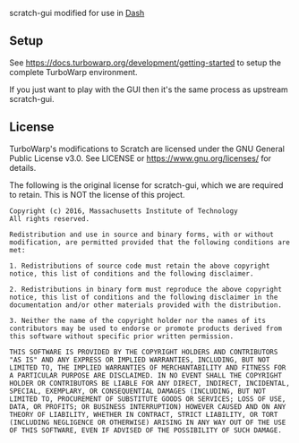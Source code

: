 scratch-gui modified for use in [Dash](https://dashblocks.github.io/)

## Setup

See https://docs.turbowarp.org/development/getting-started to setup the complete TurboWarp environment.

If you just want to play with the GUI then it's the same process as upstream scratch-gui.

## License

TurboWarp's modifications to Scratch are licensed under the GNU General Public License v3.0. See LICENSE or https://www.gnu.org/licenses/ for details.

The following is the original license for scratch-gui, which we are required to retain. This is NOT the license of this project.

```
Copyright (c) 2016, Massachusetts Institute of Technology
All rights reserved.

Redistribution and use in source and binary forms, with or without modification, are permitted provided that the following conditions are met:

1. Redistributions of source code must retain the above copyright notice, this list of conditions and the following disclaimer.

2. Redistributions in binary form must reproduce the above copyright notice, this list of conditions and the following disclaimer in the documentation and/or other materials provided with the distribution.

3. Neither the name of the copyright holder nor the names of its contributors may be used to endorse or promote products derived from this software without specific prior written permission.

THIS SOFTWARE IS PROVIDED BY THE COPYRIGHT HOLDERS AND CONTRIBUTORS "AS IS" AND ANY EXPRESS OR IMPLIED WARRANTIES, INCLUDING, BUT NOT LIMITED TO, THE IMPLIED WARRANTIES OF MERCHANTABILITY AND FITNESS FOR A PARTICULAR PURPOSE ARE DISCLAIMED. IN NO EVENT SHALL THE COPYRIGHT HOLDER OR CONTRIBUTORS BE LIABLE FOR ANY DIRECT, INDIRECT, INCIDENTAL, SPECIAL, EXEMPLARY, OR CONSEQUENTIAL DAMAGES (INCLUDING, BUT NOT LIMITED TO, PROCUREMENT OF SUBSTITUTE GOODS OR SERVICES; LOSS OF USE, DATA, OR PROFITS; OR BUSINESS INTERRUPTION) HOWEVER CAUSED AND ON ANY THEORY OF LIABILITY, WHETHER IN CONTRACT, STRICT LIABILITY, OR TORT (INCLUDING NEGLIGENCE OR OTHERWISE) ARISING IN ANY WAY OUT OF THE USE OF THIS SOFTWARE, EVEN IF ADVISED OF THE POSSIBILITY OF SUCH DAMAGE.
```

<!--

# scratch-gui
#### Scratch GUI is a set of React components that comprise the interface for creating and running Scratch 3.0 projects

## Installation
This requires you to have Git and Node.js installed.

In your own node environment/application:
```bash
npm install https://github.com/LLK/scratch-gui.git
```
If you want to edit/play yourself:
```bash
git clone https://github.com/LLK/scratch-gui.git
cd scratch-gui
npm install
```

**You may want to add `--depth=1` to the `git clone` command because there are some [large files in the git repository history](https://github.com/LLK/scratch-gui/issues/5140).**

## Getting started
Running the project requires Node.js to be installed.

## Running
Open a Command Prompt or Terminal in the repository and run:
```bash
npm start
```
Then go to [http://localhost:8601/](http://localhost:8601/) - the playground outputs the default GUI component

## Developing alongside other Scratch repositories

### Getting another repo to point to this code


If you wish to develop `scratch-gui` alongside other scratch repositories that depend on it, you may wish
to have the other repositories use your local `scratch-gui` build instead of fetching the current production
version of the scratch-gui that is found by default using `npm install`.

Here's how to link your local `scratch-gui` code to another project's `node_modules/scratch-gui`.

#### Configuration

1. In your local `scratch-gui` repository's top level:
    1. Make sure you have run `npm install`
    2. Build the `dist` directory by running `BUILD_MODE=dist npm run build`
    3. Establish a link to this repository by running `npm link`

2. From the top level of each repository (such as `scratch-www`) that depends on `scratch-gui`:
    1. Make sure you have run `npm install`
    2. Run `npm link scratch-gui`
    3. Build or run the repository

#### Using `npm run watch`

Instead of `BUILD_MODE=dist npm run build`, you can use `BUILD_MODE=dist npm run watch` instead. This will watch for changes to your `scratch-gui` code, and automatically rebuild when there are changes. Sometimes this has been unreliable; if you are having problems, try going back to `BUILD_MODE=dist npm run build` until you resolve them.

#### Oh no! It didn't work!

If you can't get linking to work right, try:
* Follow the recipe above step by step and don't change the order. It is especially important to run `npm install` _before_ `npm link` as installing after the linking will reset the linking.
* Make sure the repositories are siblings on your machine's file tree, like `.../.../MY_SCRATCH_DEV_DIRECTORY/scratch-gui/` and `.../.../MY_SCRATCH_DEV_DIRECTORY/scratch-www/`.
* Consistent node.js version: If you have multiple Terminal tabs or windows open for the different Scratch repositories, make sure to use the same node version in all of them.
* If nothing else works, unlink the repositories by running `npm unlink` in both, and start over.

## Testing
### Documentation

You may want to review the documentation for [Jest](https://facebook.github.io/jest/docs/en/api.html) and [Enzyme](http://airbnb.io/enzyme/docs/api/) as you write your tests.

See [jest cli docs](https://facebook.github.io/jest/docs/en/cli.html#content) for more options.

### Running tests

*NOTE: If you're a Windows user, please run these scripts in Windows `cmd.exe`  instead of Git Bash/MINGW64.*

Before running any tests, make sure you have run `npm install` from this (scratch-gui) repository's top level.

#### Main testing command

To run linter, unit tests, build, and integration tests, all at once:
```bash
npm test
```

#### Running unit tests

To run unit tests in isolation:
```bash
npm run test:unit
```

To run unit tests in watch mode (watches for code changes and continuously runs tests):
```bash
npm run test:unit -- --watch
```

You can run a single file of integration tests (in this example, the `button` tests):

```bash
$(npm bin)/jest --runInBand test/unit/components/button.test.jsx
```

#### Running integration tests

Integration tests use a headless browser to manipulate the actual HTML and javascript that the repo
produces. You will not see this activity (though you can hear it when sounds are played!).

Note that integration tests require you to first create a build that can be loaded in a browser:

```bash
npm run build
```

Then, you can run all integration tests:

```bash
npm run test:integration
```

Or, you can run a single file of integration tests (in this example, the `backpack` tests):

```bash
$(npm bin)/jest --runInBand test/integration/backpack.test.js
```

If you want to watch the browser as it runs the test, rather than running headless, use:

```bash
USE_HEADLESS=no $(npm bin)/jest --runInBand test/integration/backpack.test.js
```

_Note: If you are seeing failed tests related to `chromedriver` being incompatible with your version of Chrome, you may need to update `chromedriver` with:_

```bash
npm install chromedriver@{version}
```

## Troubleshooting

### Ignoring optional dependencies

When running `npm install`, you can get warnings about optional dependencies:

```
npm WARN optional Skipping failed optional dependency /chokidar/fsevents:
npm WARN notsup Not compatible with your operating system or architecture: fsevents@1.2.7
```

You can suppress them by adding the `no-optional` switch:

```
npm install --no-optional
```

Further reading: [Stack Overflow](https://stackoverflow.com/questions/36725181/not-compatible-with-your-operating-system-or-architecture-fsevents1-0-11)

### Resolving dependencies

When installing for the first time, you can get warnings that need to be resolved:

```
npm WARN eslint-config-scratch@5.0.0 requires a peer of babel-eslint@^8.0.1 but none was installed.
npm WARN eslint-config-scratch@5.0.0 requires a peer of eslint@^4.0 but none was installed.
npm WARN scratch-paint@0.2.0-prerelease.20190318170811 requires a peer of react-intl-redux@^0.7 but none was installed.
npm WARN scratch-paint@0.2.0-prerelease.20190318170811 requires a peer of react-responsive@^4 but none was installed.
```

You can check which versions are available:

```
npm view react-intl-redux@0.* version
```

You will need to install the required version:

```
npm install  --no-optional --save-dev react-intl-redux@^0.7
```

The dependency itself might have more missing dependencies, which will show up like this:

```
user@machine:~/sources/scratch/scratch-gui (491-translatable-library-objects)$ npm install  --no-optional --save-dev react-intl-redux@^0.7
scratch-gui@0.1.0 /media/cuideigin/Linux/sources/scratch/scratch-gui
├── react-intl-redux@0.7.0
└── UNMET PEER DEPENDENCY react-responsive@5.0.0
```

You will need to install those as well:

```
npm install  --no-optional --save-dev react-responsive@^5.0.0
```

Further reading: [Stack Overflow](https://stackoverflow.com/questions/46602286/npm-requires-a-peer-of-but-all-peers-are-in-package-json-and-node-modules)

## Troubleshooting

If you run into npm install errors, try these steps:
1. run `npm cache clean --force`
2. Delete the node_modules directory
3. Delete package-lock.json
4. run `npm install` again

## Publishing to GitHub Pages
You can publish the GUI to github.io so that others on the Internet can view it.
[Read the wiki for a step-by-step guide.](https://github.com/LLK/scratch-gui/wiki/Publishing-to-GitHub-Pages)

## Understanding the project state machine

Since so much code throughout scratch-gui depends on the state of the project, which goes through many different phases of loading, displaying and saving, we created a "finite state machine" to make it clear which state it is in at any moment. This is contained in the file src/reducers/project-state.js .

It can be hard to understand the code in src/reducers/project-state.js . There are several types of data and functions used, which relate to each other:

### Loading states

These include state constant strings like:

* `NOT_LOADED` (the default state),
* `ERROR`,
* `FETCHING_WITH_ID`,
* `LOADING_VM_WITH_ID`,
* `REMIXING`,
* `SHOWING_WITH_ID`,
* `SHOWING_WITHOUT_ID`,
* etc.

### Transitions

These are names for the action which causes a state change. Some examples are:

* `START_FETCHING_NEW`,
* `DONE_FETCHING_WITH_ID`,
* `DONE_LOADING_VM_WITH_ID`,
* `SET_PROJECT_ID`,
* `START_AUTO_UPDATING`,

### How transitions relate to loading states

Like this diagram of the project state machine shows, various transition actions can move us from one loading state to another:

![Project state diagram](docs/project_state_diagram.svg)

_Note: for clarity, the diagram above excludes states and transitions relating to error handling._

#### Example

Here's an example of how states transition.

Suppose a user clicks on a project, and the page starts to load with URL https://scratch.mit.edu/projects/123456 .

Here's what will happen in the project state machine:

![Project state example](docs/project_state_example.png)

1. When the app first mounts, the project state is `NOT_LOADED`.
2. The `SET_PROJECT_ID` redux action is dispatched (from src/lib/project-fetcher-hoc.jsx), with `projectId` set to `123456`. This transitions the state from `NOT_LOADED` to `FETCHING_WITH_ID`.
3. The `FETCHING_WITH_ID` state. In src/lib/project-fetcher-hoc.jsx, the `projectId` value `123456` is used to request the data for that project from the server.
4. When the server responds with the data, src/lib/project-fetcher-hoc.jsx dispatches the `DONE_FETCHING_WITH_ID` action, with `projectData` set. This transitions the state from `FETCHING_WITH_ID` to `LOADING_VM_WITH_ID`.
5. The `LOADING_VM_WITH_ID` state. In src/lib/vm-manager-hoc.jsx, we load the `projectData` into Scratch's virtual machine ("the vm").
6. When loading is done, src/lib/vm-manager-hoc.jsx dispatches the `DONE_LOADING_VM_WITH_ID` action. This transitions the state from `LOADING_VM_WITH_ID` to `SHOWING_WITH_ID`
7. The `SHOWING_WITH_ID` state. Now the project appears normally and is playable and editable.

## Donate
We provide [Scratch](https://scratch.mit.edu) free of charge, and want to keep it that way! Please consider making a [donation](https://www.scratchfoundation.org/donate) to support our continued engineering, design, community, and resource development efforts. Donations of any size are appreciated. Thank you!
-->